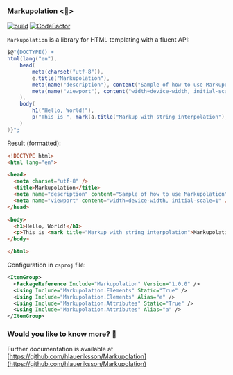 ### Markupolation <📜>

[![build](https://github.com/hlaueriksson/Markupolation/actions/workflows/build.yml/badge.svg)](https://github.com/hlaueriksson/Markupolation/actions/workflows/build.yml) [![CodeFactor](https://codefactor.io/repository/github/hlaueriksson/markupolation/badge)](https://codefactor.io/repository/github/hlaueriksson/markupolation)

`Markupolation` is a library for HTML templating with a fluent API:

```cs
$@"{DOCTYPE() +
html(lang("en"),
    head(
        meta(charset("utf-8")),
        e.title("Markupolation"),
        meta(name("description"), content("Sample of how to use Markupolation")),
        meta(name("viewport"), content("width=device-width, initial-scale=1"))
    ),
    body(
        h1("Hello, World!"),
        p("This is ", mark(a.title("Markup with string interpolation"), "Markupolation"), " in action.")
    )
)}";
```

Result (formatted):

```html
<!DOCTYPE html>
<html lang="en">

<head>
  <meta charset="utf-8" />
  <title>Markupolation</title>
  <meta name="description" content="Sample of how to use Markupolation" />
  <meta name="viewport" content="width=device-width, initial-scale=1" />
</head>

<body>
  <h1>Hello, World!</h1>
  <p>This is <mark title="Markup with string interpolation">Markupolation</mark> in action.</p>
</body>

</html>
```

Configuration in `csproj` file:

```xml
<ItemGroup>
  <PackageReference Include="Markupolation" Version="1.0.0" />
  <Using Include="Markupolation.Elements" Static="True" />
  <Using Include="Markupolation.Elements" Alias="e" />
  <Using Include="Markupolation.Attributes" Static="True" />
  <Using Include="Markupolation.Attributes" Alias="a" />
</ItemGroup>
```

### Would you like to know more? 🤔

Further documentation is available at [https://github.com/hlaueriksson/Markupolation](https://github.com/hlaueriksson/Markupolation)
